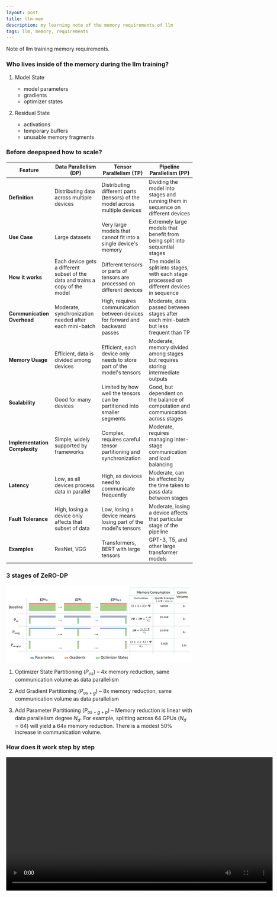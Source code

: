 ```yaml
---
layout: post
title: llm-mem
description: my learning note of the memory requirements of llm
tags: llm, memory, requirements
---
```


Note of llm training memory requirements.


### Who lives inside of the memory during the llm training?
1. Model State
    - model parameters
    - gradients
    - optimizer states

2. Residual State
    - activations
    - temporary buffers
    - unusable memory fragments

### Before deepspeed how to scale?

| Feature                     | Data Parallelism (DP)                                 | Tensor Parallelism (TP)                                | Pipeline Parallelism (PP)                                |
|-----------------------------|-------------------------------------------------------|------------------------------------------------------|----------------------------------------------------------|
| **Definition**              | Distributing data across multiple devices             | Distributing different parts (tensors) of the model across multiple devices | Dividing the model into stages and running them in sequence on different devices |
| **Use Case**                | Large datasets                                        | Very large models that cannot fit into a single device's memory | Extremely large models that benefit from being split into sequential stages |
| **How it works**            | Each device gets a different subset of the data and trains a copy of the model | Different tensors or parts of tensors are processed on different devices | The model is split into stages, with each stage processed on different devices in sequence |
| **Communication Overhead**  | Moderate, synchronization needed after each mini-batch| High, requires communication between devices for forward and backward passes | Moderate, data passed between stages after each mini-batch but less frequent than TP |
| **Memory Usage**            | Efficient, data is divided among devices              | Efficient, each device only needs to store part of the model's tensors | Moderate, memory divided among stages but requires storing intermediate outputs |
| **Scalability**             | Good for many devices                                 | Limited by how well the tensors can be partitioned into smaller segments | Good, but dependent on the balance of computation and communication across stages |
| **Implementation Complexity**| Simple, widely supported by frameworks               | Complex, requires careful tensor partitioning and synchronization | Moderate, requires managing inter-stage communication and load balancing |
| **Latency**                 | Low, as all devices process data in parallel          | High, as devices need to communicate frequently       | Moderate, can be affected by the time taken to pass data between stages |
| **Fault Tolerance**         | High, losing a device only affects that subset of data| Low, losing a device means losing part of the model's tensors | Moderate, losing a device affects that particular stage of the pipeline |
| **Examples**                | ResNet, VGG                                           | Transformers, BERT with large tensors                  | GPT-3, T5, and other large transformer models             |

### 3 stages of ZeRO-DP

![](/assets/img/2024-07-18-llm-mem-dp1.png)

1. Optimizer State Partitioning ($P_{os}$) – 4x memory reduction, same communication volume as data parallelism

2. Add Gradient Partitioning ($P_{os+g}$) – 8x memory reduction, same communication volume as data parallelism

3. Add Parameter Partitioning ($P_{os+g+p}$) – Memory reduction is linear with data parallelism degree $N_d$. For example, splitting across 64 GPUs ($N_d = 64$) will yield a 64x memory reduction. There is a modest 50% increase in communication volume.

### How does it work step by step

<video width="720" height="360" controls>
  <source src="/assets/img/Turing-Animation.mp4" type="video/mp4">
</video>

